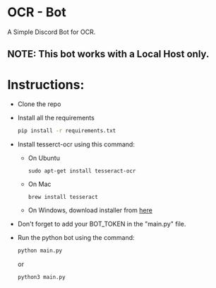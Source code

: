 # OCR - Bot
A Simple Discord Bot for OCR.

## NOTE: This bot works with a Local Host only.

# Instructions:
 - Clone the repo
 - Install all the requirements
     ```sh
    pip install -r requirements.txt
    ```
- Install tesserct-ocr using this command:
    - On Ubuntu
      ```
      sudo apt-get install tesseract-ocr
      ```
    - On Mac
      ```
      brew install tesseract
      ```
    - On Windows, download installer from [here](https://github.com/UB-Mannheim/tesseract/wiki)
 
- Don't forget to add your BOT_TOKEN in the "main.py" file.

- Run the python bot using the command: 
    ```sh
    python main.py
   ```
    or
    ```sh
    python3 main.py
    ```
 
